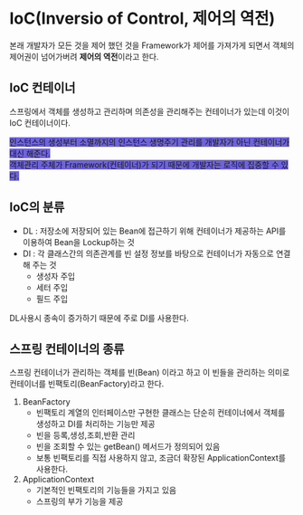 # IoC(Inversio of Control, 제어의 역전)
본래 개발자가 모든 것을 제어 했던 것을 Framework가 제어를 가져가게 되면서 객체의 제어권이 넘어가버려 **제어의 역전**이라고 한다.

## IoC 컨테이너
스프링에서 객체를 생성하고 관리하며 의존성을 관리해주는 컨테이너가 있는데 이것이 IoC 컨테이너이다.

<span style="background-color:#6E63DB">인스턴스의 생성부터 소멸까지의 인스턴스 생명주기 관리를 개발자가 아닌 컨테이너가 대신 해준다. <br>
객체관리 주체가 Framework(컨테이너)가 되기 때문에 개발자는 로직에 집중할 수 있다.</span>

## IoC의 분류
* DL : 저장소에 저장되어 있는 Bean에 접근하기 위해 컨테이너가 제공하는 API를 이용하여 Bean을 Lockup하는 것
* DI : 각 클래스간의 의존관계를 빈 설정 정보를 바탕으로 컨테이너가 자동으로 연결해 주는 것
  - 생성자 주입
  - 세터 주입
  - 필드 주입
  
DL사용시 종속이 증가하기 때문에 주로 DI를 사용한다.

## 스프링 컨테이너의 종류
스프링 컨테이너가 관리하는 객체를 빈(Bean) 이라고 하고 이 빈들을 관리하는 의미로 컨테이너를 빈팩토리(BeanFactory)라고 한다.

1. BeanFactory
   - 빈팩토리 계열의 인터페이스만 구현한 클래스는 단순히 컨테이너에서 객체를 생성하고 DI를 처리하는 기능만 제공
   - 빈을 등록,생성,조회,반환 관리
   - 빈을 조회할 수 있는 getBean() 메서드가 정의되어 있음
   - 보통 빈팩토리를 직접 사용하지 않고, 조금더 확장된 ApplicationContext를 사용한다.
2. ApplicationContext
   - 기본적인 빈팩토리의 기능들을 가지고 있음
   - 스프링의 부가 기능을 제공